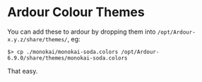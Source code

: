 # Ardour Colour Themes

You can add these to ardour by dropping them into `/opt/Ardour-x.y.z/share/themes/`, eg:

```
$> cp ./monokai/monokai-soda.colors /opt/Ardour-6.9.0/share/themes/monokai-soda.colors
```

That easy.
